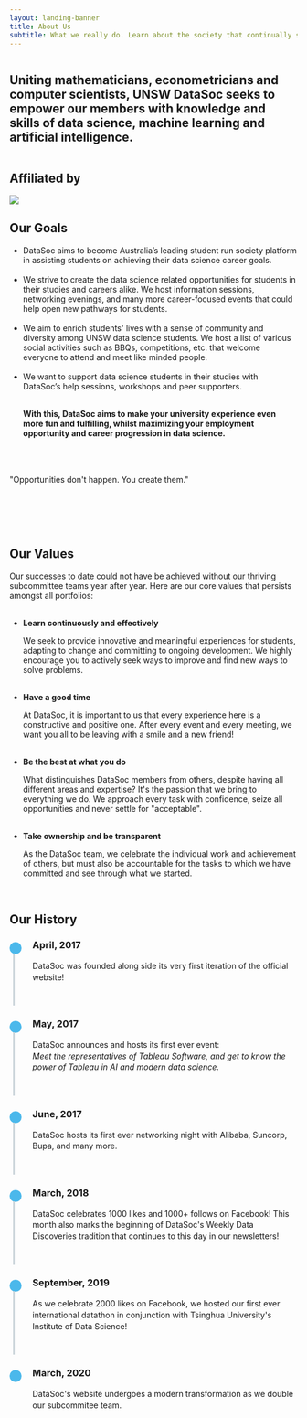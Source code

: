 ```yaml
---
layout: landing-banner
title: About Us
subtitle: What we really do. Learn about the society that continually seeks the best for students.
---
```


<style>
.timeline {
  line-height: 1.4em;
  list-style: none;
  margin: 0;
  padding: 0;
  width: 100%;
}

/*----- TIMELINE ITEM -----*/
.timeline-item {
  padding-left: 40px;
  position: relative;
}
.timeline-item:last-child {
  padding-bottom: 0;
}

/*----- TIMELINE INFO -----*/
.timeline-info {
  font-size: 12px;
  font-weight: 700;
  letter-spacing: 3px;
  margin: 0 0 .5em 0;
  text-transform: uppercase;
  white-space: nowrap;
}

/*----- TIMELINE MARKER -----*/
.timeline-marker {
  position: absolute;
  top: 0;
  bottom: 0;
  left: 0;
  width: 15px;
}
.timeline-marker:before {
  background: #4bb8eb;
  border: 3px solid transparent;
  border-radius: 100%;
  content: "";
  display: block;
  height: 15px;
  position: absolute;
  top: 4px;
  left: 0;
  width: 15px;
  transition: background 0.3s ease-in-out, border 0.3s ease-in-out;
}
.timeline-marker:after {
  content: "";
  width: 3px;
  background: #CCD5DB;
  display: block;
  position: absolute;
  top: 24px;
  bottom: 0;
  left: 6px;
}
.timeline-item:last-child .timeline-marker:after {
  content: none;
}

.timeline-item:not(.period):hover .timeline-marker:before {
  background: transparent;
  border: 3px solid #4bb8eb;
}

/*----- TIMELINE CONTENT -----*/
.timeline-content {
  padding-bottom: 40px;
}
.timeline-content p:last-child {
  margin-bottom: 0;
}

/*----- TIMELINE PERIOD -----*/
.period {
  padding: 0;
}
.period .timeline-info {
  display: none;
}
.period .timeline-marker:before {
  background: transparent;
  content: "";
  width: 15px;
  height: auto;
  border: none;
  border-radius: 0;
  top: 0;
  bottom: 30px;
  position: absolute;
  border-top: 3px solid #94158b;
  border-bottom: 3px solid #94158b;
}
.period .timeline-marker:after {
  content: "";
  height: 32px;
  top: auto;
}
.period .timeline-content {
  padding: 40px 0 70px;
}
.period .timeline-title {
  margin: 0;
}

@media (min-width: 992px) {
  .timeline-centered,
  .timeline-centered .timeline-item,
  .timeline-centered .timeline-info,
  .timeline-centered .timeline-marker,
  .timeline-centered .timeline-content {
    display: block;
    margin: 0;
    padding: 0;
  }
  .timeline-centered .timeline-item {
    padding-bottom: 40px;
    overflow: hidden;
  }
  .timeline-centered .timeline-marker {
    position: absolute;
    left: 50%;
    margin-left: -7.5px;
  }
  .timeline-centered .timeline-info,
  .timeline-centered .timeline-content {
    width: 50%;
  }
  .timeline-centered > .timeline-item:nth-child(odd) .timeline-info {
    float: left;
    text-align: right;
    padding-right: 30px;
  }
  .timeline-centered > .timeline-item:nth-child(odd) .timeline-content {
    float: right;
    text-align: left;
    padding-left: 30px;
  }
  .timeline-centered > .timeline-item:nth-child(even) .timeline-info {
    float: right;
    text-align: left;
    padding-left: 30px;
  }
  .timeline-centered > .timeline-item:nth-child(even) .timeline-content {
    float: left;
    text-align: right;
    padding-right: 30px;
  }
  .timeline-centered > .timeline-item.period .timeline-content {
    float: none;
    padding: 0;
    width: 100%;
    text-align: center;
  }
  .timeline-centered .timeline-item.period {
    padding: 50px 0 90px;
  }
  .timeline-centered .period .timeline-marker:after {
    height: 30px;
    bottom: 0;
    top: auto;
  }
  .timeline-centered .period .timeline-title {
    left: auto;
  }

  ul.no_bullet {
    list-style-type: none;
    padding: 0;
    margin: 0;
  }

  li.lightbulb {
    background: url('/assets/images/icons/coloured/lightbulb_idea.png') no-repeat left top;
    height: 104px;
    padding-left: 104px;
    padding-top: 8px;
  }

  li.mice {
    background: url('/assets/images/icons/coloured/graphic_design.png') no-repeat left top;
    height: 104px;
    padding-left: 104px;
    padding-top: 8px;
  }
  
  li.jobboard {
    background: url('/assets/images/icons/coloured/bulletin_board.png') no-repeat left top;
    height: 104px;
    padding-left: 104px;
    padding-top: 8px;
  }

  li.zoom {
    background: url('/assets/images/icons/coloured/zoom.png') no-repeat left top;
    height: 104px;
    padding-left: 104px;
    padding-top: 8px;
  }

  li.palette {
    background: url('/assets/images/icons/coloured/art_palette.png') no-repeat left top;
    height: 104px;
    padding-left: 104px;
    padding-top: 8px;
  }
  
  li.book {
    background: url('/assets/images/icons/coloured/book.png') no-repeat left top;
    height: 104px;
    padding-left: 104px;
    padding-top: 8px;
  }
  
  li.coffee {
    background: url('/assets/images/icons/coloured/coffee.png') no-repeat left top;
    height: 104px;
    padding-left: 104px;
    padding-top: 8px;
  }
  
  li.thumbs_up {
    background: url('/assets/images/icons/coloured/thumbs_up.png') no-repeat left top;
    height: 104px;
    padding-left: 104px;
    padding-top: 8px;
  }
  
  li.sunglasses {
    background: url('/assets/images/icons/coloured/sunglasses.png') no-repeat left top;
    height: 104px;
    padding-left: 104px;
    padding-top: 8px;
  }
}

</style>

<div class="hero-body background-shade">
  <div class="columns is-vcentered">
    <div class="column is-6 is-offset-3">
      <h2 class="title is-5 centered">Uniting mathematicians, econometricians and computer scientists, UNSW DataSoc seeks to empower our members with knowledge and skills of data science, machine learning and artificial intelligence.</h2>
    </div>
  </div>
</div>

<div class="hero-body background-shade">
  <div class="columns is-vcentered">
    <div class="column is-6 is-offset-3">
      <h2 class="title is-1 centered">Affiliated by</h2>
      <a><img class="partner-logo" src="/assets/images/logos/custom/unswmaths.png"></a>
    </div>
  </div>
</div>

<div class="hero-body background-shade">
  <div class="columns is-vcentered">
    <div class="column is-6 is-offset-3">
      <h2 class="title is-1 centered">Our Goals</h2>
      <ul class="no_bullet">
        <li class="lightbulb">
          DataSoc aims to become Australia’s leading student run society platform in assisting students on achieving their data science career goals.
          <br><br>
        </li>
        <li class="jobboard">
          We strive to create the data science related opportunities for students in their studies and careers alike. We host information sessions, networking evenings, and many more career-focused events that could help open new pathways for students.
          <br><br>
        </li>
        <li class="mice">
          We aim to enrich students' lives with a sense of community and diversity among UNSW data science students. We host a list of various social activities such as BBQs, competitions, etc. that welcome everyone to attend and meet like minded people.
          <br><br>
        </li>
        <li class="zoom">
          We want to support data science students in their studies with DataSoc’s help sessions, workshops and peer supporters. 
          <br><br>
        </li>
        <p>
          <b>With this, DataSoc aims to make your university experience even more fun and fulfilling, whilst maximizing your employment opportunity and career progression in data science.</b>
        </p>     
      </ul>
      <div style="margin: 4rem 0 5rem">
        <p class="title has-text-centered">
          "Opportunities don't happen. You create them."
        </p>
      </div>
    </div>
  </div>
  <div class="columns is-vcentered">
    <div class="column is-6 is-offset-3">
    <h2 class="title is-1 centered">Our Values</h2>
    Our successes to date could not have be achieved without our thriving subcommittee teams year after year. Here are our core values that persists amongst all portfolios: <br><br>
      <ul class="no_bullet">
        <li class="book">
          <p><b>Learn continuously and effectively</b></p>
          We seek to provide innovative and meaningful experiences for students, adapting to change and committing to ongoing development. We highly encourage you to actively seek ways to improve and find new ways to solve problems.
          <br><br>
        </li>
        <li class="coffee">
          <p><b>Have a good time</b></p>
          At DataSoc, it is important to us that every experience here is a constructive and positive one. After every event and every meeting, we want you all to be leaving with a smile and a new friend!
          <br><br>
        </li>
        <li class="thumbs_up">
          <p><b>Be the best at what you do</b></p>
          What distinguishes DataSoc members from others, despite having all different areas and expertise? It's the passion that we bring to everything we do. We approach every task with confidence, seize all opportunities and never settle for "acceptable".
          <br><br>
        </li>
        <li class="sunglasses">
          <p><b>Take ownership and be transparent</b></p>
          As the DataSoc team, we celebrate the individual work and achievement of others, but must also be accountable for the tasks to which we have committed and see through what we started.
          <br><br>
        </li> 
      </ul>
    </div>
  </div>
</div>

<div class="hero-body background-shade">
  <div class="column is-6 is-offset-3">
  <h2 class="title is-1 centered">Our History</h2>
    <div class="row example-centered">
      <ul class="timeline timeline-centered">
        <li class="timeline-item">
          <div class="timeline-marker"></div>
          <div class="timeline-content">
            <h3 class="title is-4">April, 2017</h3>
            <p>DataSoc was founded along side its very first iteration of the official website!</p>
          </div>
        </li>
        <li class="timeline-item">
          <div class="timeline-marker"></div>
          <div class="timeline-content">
            <h3 class="title is-4">May, 2017</h3>
            <p>DataSoc announces and hosts its first ever event: <br>
            <em>Meet the representatives of Tableau Software, and get to know the power of Tableau in AI and modern data science.</em></p>
          </div>
        </li>
        <li class="timeline-item">
          <div class="timeline-marker"></div>
          <div class="timeline-content">
            <h3 class="title is-4">June, 2017</h3>
            <p>DataSoc hosts its first ever networking night with Alibaba, Suncorp, Bupa, and many more. </p>
          </div>
        </li>
        <li class="timeline-item">
          <div class="timeline-marker"></div>
          <div class="timeline-content">
            <h3 class="title is-4">March, 2018</h3>
            <p>DataSoc celebrates 1000 likes and 1000+ follows on Facebook! This month also marks the beginning of DataSoc's Weekly Data Discoveries tradition that continues to this day in our newsletters!</p>
          </div>
        </li>
        <li class="timeline-item">
          <div class="timeline-marker"></div>
          <div class="timeline-content">
            <h3 class="title is-4">September, 2019</h3>
            <p>As we celebrate 2000 likes on Facebook, we hosted our first ever international datathon in conjunction with Tsinghua University's Institute of Data Science!</p>
          </div>
        </li>
        <li class="timeline-item">
          <div class="timeline-marker"></div>
          <div class="timeline-content">
            <h3 class="title is-4">March, 2020</h3>
            <p>DataSoc's website undergoes a modern transformation as we double our subcommitee team.</p>
          </div>
        </li>
      </ul>
      </div>
  </div>
</div>